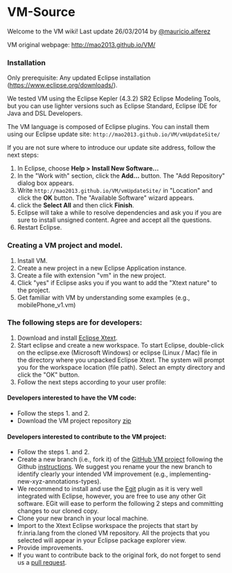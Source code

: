 VM-Source
=========
Welcome to the VM wiki!
Last update 26/03/2014 by [@mauricio.alferez](https://github.com/mao2013)

VM original webpage: http://mao2013.github.io/VM/

### Installation
Only prerequisite:
Any updated Eclipse installation (https://www.eclipse.org/downloads/). 

We tested VM using the Eclipse Kepler (4.3.2) SR2 Eclipse Modeling Tools, but you can use lighter versions such as Eclipse Standard, Eclipse IDE for Java and DSL Developers.

The VM language is composed of Eclipse plugins. You can install them using our Eclipse update site: `http://mao2013.github.io/VM/vmUpdateSite/`

If you are not sure where to introduce our update site address, follow the next steps:

1. In Eclipse, choose **Help > Install New Software...**
2. In the "Work with" section, click the **Add...** button. The "Add Repository" dialog box appears.
3. Write `http://mao2013.github.io/VM/vmUpdateSite/` in "Location" and click the **OK** button. The "Available Software" wizard appears.
4. click the **Select All** and then click **Finish**.
5. Eclipse will take a while to resolve dependencies and ask you if you are sure to install unsigned content. Agree and accept all the questions.
6. Restart Eclipse.

### Creating a VM project and model.
1. Install VM.
2. Create a new project in a new Eclipse Application instance.
3. Create a file with extension "vm" in the new project.
4. Click "yes" if Eclipse asks you if you want to add the "Xtext nature" to the project.
5. Get familiar with VM by understanding some examples (e.g., mobilePhone_v1.vm)

### The following steps are for developers:

1. Download and install [Eclipse Xtext](https://www.eclipse.org/Xtext/download.html).
2. Start eclipse and create a new workspace. To start Eclipse, double-click on the eclipse.exe (Microsoft Windows) or eclipse (Linux / Mac) file in the directory where you unpacked Eclipse Xtext. The system will prompt you for the workspace location (file path). Select an empty directory and click the "OK" button.
3. Follow the next steps according to your user profile: 

#### Developers interested to have the VM code:
- Follow the steps 1. and 2. 
- Download the VM project repository [zip](https://github.com/ViViD-DiverSE/VM-Source/archive/master.zip)

#### Developers interested to contribute to the VM project:
- Follow the steps 1. and 2.
- Create a new branch (i.e., fork it) of the [GitHub VM project](https://github.com/ViViD-DiverSE/VM-Source/) following the Github [instructions](https://help.github.com/articles/fork-a-repo). We suggest you rename your the new branch to identify clearly your intended VM improvement (e.g., implementing-new-xyz-annotations-types).
- We recommend to install and use the [Egit](https://www.eclipse.org/egit/) plugin as it is very well integrated with Eclipse, however, you are free to use any other Git software. EGit will ease to perform the following 2 steps and committing changes to our cloned copy.
- Clone your new branch in your local machine.
- Import to the Xtext Eclipse workspace the projects that start by fr.inria.lang from the cloned VM repository. All the projects that you selected will appear in your Eclipse package explorer view.
- Provide improvements.
- If you want to contribute back to the original fork, do not forget to send us a [pull request](https://help.github.com/articles/using-pull-requests).

